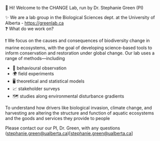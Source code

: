 :wave: Hi! Welcome to the CHANGE Lab, run by Dr. Stephanie Green (PI)

✨ We are a lab group in the Biological Sciences dept. at the University of Alberta  - https://greenlab.ca     
:question: What do we work on?  

:exclamation: We focus on the causes and consequences of biodiversity change in marine ecosystems, with the goal of developing science-based tools to inform conservation and restoration under global change. 
Our lab uses a range of methods—including 
* :tropical_fish: behavioural observation
* 🌍 field experiments
* 🖥️ theoretical and statistical models
* 📈 stakeholder surveys
* 🗺️ studies along environmental disturbance gradients

To understand how drivers like biological invasion, climate change, and harvesting are altering the structure and function of aquatic ecosystems and the goods and services they provide to people

Please contact our our PI, Dr. Green, with any questions (stephanie.green@ualberta.ca)[stephanie.green@ualberta.ca] 
